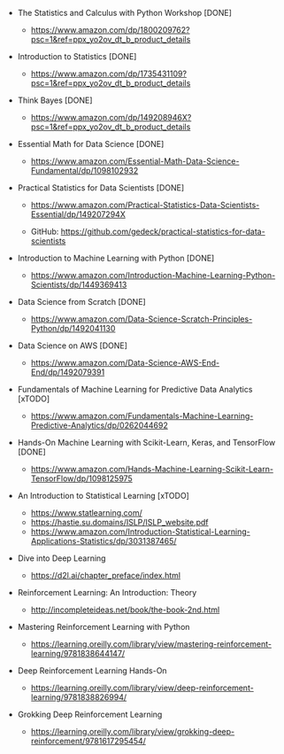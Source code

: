 - The Statistics and Calculus with Python Workshop [DONE]

  - https://www.amazon.com/dp/1800209762?psc=1&ref=ppx_yo2ov_dt_b_product_details

- Introduction to Statistics [DONE]

  - https://www.amazon.com/dp/1735431109?psc=1&ref=ppx_yo2ov_dt_b_product_details

- Think Bayes [DONE]

  - https://www.amazon.com/dp/149208946X?psc=1&ref=ppx_yo2ov_dt_b_product_details

- Essential Math for Data Science [DONE]

  - https://www.amazon.com/Essential-Math-Data-Science-Fundamental/dp/1098102932

- Practical Statistics for Data Scientists [DONE]

  - https://www.amazon.com/Practical-Statistics-Data-Scientists-Essential/dp/149207294X

  - GitHub: https://github.com/gedeck/practical-statistics-for-data-scientists

- Introduction to Machine Learning with Python [DONE]

  - https://www.amazon.com/Introduction-Machine-Learning-Python-Scientists/dp/1449369413

- Data Science from Scratch [DONE]

  - https://www.amazon.com/Data-Science-Scratch-Principles-Python/dp/1492041130

- Data Science on AWS [DONE]

  - https://www.amazon.com/Data-Science-AWS-End-End/dp/1492079391

- Fundamentals of Machine Learning for Predictive Data Analytics [xTODO]

  - https://www.amazon.com/Fundamentals-Machine-Learning-Predictive-Analytics/dp/0262044692

- Hands-On Machine Learning with Scikit-Learn, Keras, and TensorFlow [DONE]

  - https://www.amazon.com/Hands-Machine-Learning-Scikit-Learn-TensorFlow/dp/1098125975

- An Introduction to Statistical Learning [xTODO]

  - https://www.statlearning.com/
  - https://hastie.su.domains/ISLP/ISLP_website.pdf
  - https://www.amazon.com/Introduction-Statistical-Learning-Applications-Statistics/dp/3031387465/

- Dive into Deep Learning

  - https://d2l.ai/chapter_preface/index.html

- Reinforcement Learning: An Introduction: Theory

  - http://incompleteideas.net/book/the-book-2nd.html

- Mastering Reinforcement Learning with Python

  - https://learning.oreilly.com/library/view/mastering-reinforcement-learning/9781838644147/

- Deep Reinforcement Learning Hands-On

  - https://learning.oreilly.com/library/view/deep-reinforcement-learning/9781838826994/

- Grokking Deep Reinforcement Learning
  - https://learning.oreilly.com/library/view/grokking-deep-reinforcement/9781617295454/
